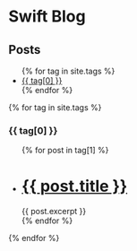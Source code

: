 # Swift Blog

## Posts

<ul>
  {% for tag in site.tags %}
    <li>
      <a href="#{{ tag[0] | downcase }}">{{ tag[0] }}</a>
    </li>
  {% endfor %}
</ul>

{% for tag in site.tags %}
  <h3 id="{{ tag[0] | downcase }}" name="{{ tag[0] | downcase }}">{{ tag[0] }}</h3>
  <ul>
    {% for post in tag[1] %}
      <li>
        <h1>
          <a href="{{ post.url | relative_url }}">{{ post.title }}</a>
        </h1>
        {{ post.excerpt }}
      </li>
    {% endfor %}
  </ul>
{% endfor %}

